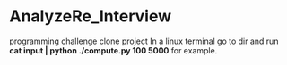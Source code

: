 # AnalyzeRe_Interview
programming challenge
clone project
In a linux terminal go to dir and run <b>cat input | python ./compute.py 100 5000</b> for example.
